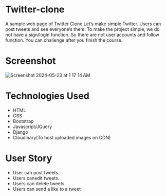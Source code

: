 # Twitter-clone
A sample web page of Twitter Clone Let’s make simple Twitter. Users can post tweets and see everyone’s them. To make the project simple, we do not have a sign/login function. So there are not user accounts and follow function. You can challenge after you finish the course.
# Screenshot
![Screenshot 2024-05-23 at 1 17 14 AM](https://github.com/SubhamRakshit97/Xclone/assets/111345784/8fbeb176-8a9b-44ca-a870-8396b5db9bda)
# Technologies Used
* HTML
* CSS
* Bootstrap
* Javascript/JQuery
* Django
* Cloudinary(To host uploaded images on CDN)
# User Story
* User can post tweets.
* Users canedit tweets.
* Users can delete tweets.
* Users can send a like to a tweet

